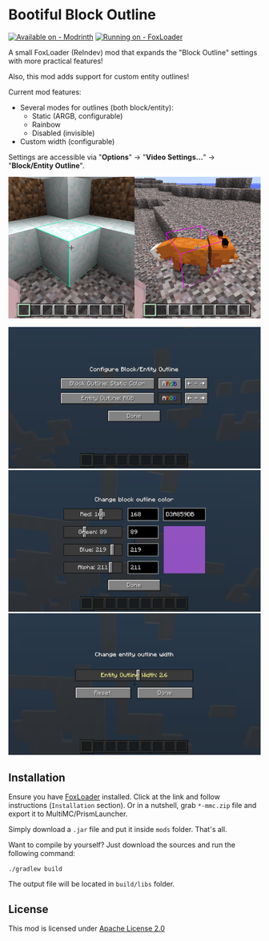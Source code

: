 # Bootiful Block Outline

[![Available on - Modrinth](https://img.shields.io/badge/Available_on-Modrinth-4bab62?logo=modrinth&logoColor=white)](https://modrinth.com/mod/bootifulblockoutline) [![Running on - FoxLoader](https://img.shields.io/badge/Running_on-FoxLoader-orange)](https://github.com/Fox2Code/FoxLoader)

A small FoxLoader (ReIndev) mod that expands the "Block Outline" settings with more practical features!

Also, this mod adds support for custom entity outlines!

Current mod features:
- Several modes for outlines (both block/entity):
  - Static (ARGB, configurable)
  - Rainbow
  - Disabled (invisible)
- Custom width (configurable)

Settings are accessible via "**Options**" -> "**Video Settings...**" -> "**Block/Entity Outline**".

![Mod Showcase Image](https://github.com/tracystacktrace/BootifulBlockOutline/raw/main/docs/showcase_4.png)

![Configuration Screenshot 1](https://github.com/tracystacktrace/BootifulBlockOutline/raw/main/docs/showcase_1.png)
![Configuration Screenshot 2](https://github.com/tracystacktrace/BootifulBlockOutline/raw/main/docs/showcase_2.png)
![Configuration Screenshot 3](https://github.com/tracystacktrace/BootifulBlockOutline/raw/main/docs/showcase_3.png)

## Installation

Ensure you have [FoxLoader](https://github.com/Fox2Code/FoxLoader) installed. Click at the link and follow instructions (`Installation` section). Or in a nutshell, grab `*-mmc.zip` file and export it to MultiMC/PrismLauncher.

Simply download a `.jar` file and put it inside `mods` folder. That's all.

Want to compile by yourself? Just download the sources and run the following command:
```shell
./gradlew build
```

The output file will be located in `build/libs` folder.

## License

This mod is licensed under [Apache License 2.0](https://github.com/tracystacktrace/BootifulBlockOutline/blob/main/LICENSE)
